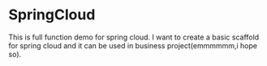 # SpringCloud
This is full function demo for spring cloud.
I want to create a basic scaffold for spring cloud and it can be used in business project(emmmmmm,i hope so).

